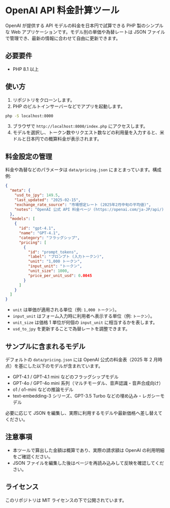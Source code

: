 # OpenAI API 料金計算ツール

OpenAI が提供する API モデルの料金を日本円で試算できる PHP 製のシンプルな Web アプリケーションです。モデル別の単価や為替レートは JSON ファイルで管理でき、最新の情報に合わせて自由に更新できます。

## 必要要件

- PHP 8.1 以上

## 使い方

1. リポジトリをクローンします。
2. PHP のビルトインサーバーなどでアプリを起動します。

```bash
php -S localhost:8000
```

3. ブラウザで `http://localhost:8000/index.php` にアクセスします。
4. モデルを選択し、トークン数やリクエスト数などの利用量を入力すると、米ドルと日本円での概算料金が表示されます。

## 料金設定の管理

料金や為替などのパラメータは `data/pricing.json` にまとまっています。構成例:

```json
{
  "meta": {
    "usd_to_jpy": 149.5,
    "last_updated": "2025-02-15",
    "exchange_rate_source": "市場想定レート (2025年2月中旬の平均値)",
    "notes": "OpenAI 公式 API 料金ページ (https://openai.com/ja-JP/api/) を基に 1,000 トークンあたりの単価へ換算したサンプルです。"
  },
  "models": [
    {
      "id": "gpt-4.1",
      "name": "GPT-4.1",
      "category": "フラッグシップ",
      "pricing": [
        {
          "id": "prompt_tokens",
          "label": "プロンプト (入力トークン)",
          "unit": "1,000 トークン",
          "input_unit": "トークン",
          "unit_size": 1000,
          "price_per_unit_usd": 0.0045
        }
      ]
    }
  ]
}
```

- `unit` は単価が適用される単位（例: `1,000 トークン`）。
- `input_unit` はフォーム入力時に利用者へ表示する単位（例: `トークン`）。
- `unit_size` は価格 1 単位が何個の `input_unit` に相当するかを表します。
- `usd_to_jpy` を更新することで為替レートを調整できます。

## サンプルに含まれるモデル

デフォルトの `data/pricing.json` には OpenAI 公式の料金表（2025 年 2 月時点）を基にした以下のモデルが含まれています。

- GPT-4.1 / GPT-4.1 mini などのフラッグシップモデル
- GPT-4o / GPT-4o mini 系列（マルチモーダル、音声認識・音声合成向け）
- o1 / o1-mini などの推論モデル
- text-embedding-3 シリーズ、GPT-3.5 Turbo などの埋め込み・レガシーモデル

必要に応じて JSON を編集し、実際に利用するモデルや最新価格へ差し替えてください。

## 注意事項

- 本ツールで算出した金額は概算であり、実際の請求額は OpenAI の利用明細をご確認ください。
- JSON ファイルを編集した後はページを再読み込みして反映を確認してください。

## ライセンス

このリポジトリは MIT ライセンスの下で公開されています。
